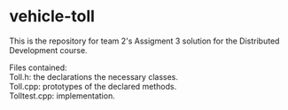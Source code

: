# vehicle-toll

This is the repository for team 2's Assigment 3 solution for the Distributed Development course.

Files contained: <br>
Toll.h: the declarations the necessary classes. <br>
Toll.cpp: prototypes of the declared methods. <br>
Tolltest.cpp: implementation. <br>
